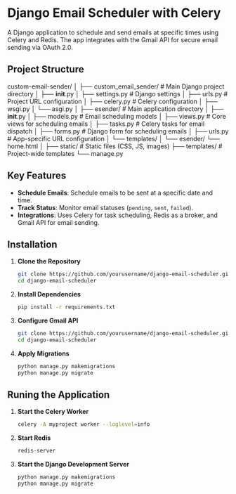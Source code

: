 # Django Email Scheduler with Celery

A Django application to schedule and send emails at specific times using Celery and Redis. The app integrates with the Gmail API for secure email sending via OAuth 2.0.

## Project Structure

custom-email-sender/
│
├── custom_email_sender/               # Main Django project directory
│   ├── __init__.py
│   ├── settings.py          # Django settings
│   ├── urls.py              # Project URL configuration
│   ├── celery.py            # Celery configuration
│   ├── wsgi.py
│   └── asgi.py
│
├── esender/                   # Main application directory
│   ├── __init__.py
│   ├── models.py            # Email scheduling models
│   ├── views.py             # Core views for scheduling emails
│   ├── tasks.py             # Celery tasks for email dispatch
│   ├── forms.py             # Django form for scheduling emails
│   ├── urls.py              # App-specific URL configuration
│   └── templates/
│       └── esender/ 
            └── home.html
│
├── static/                  # Static files (CSS, JS, images)
├── templates/               # Project-wide templates
└── manage.py

## Key Features

- **Schedule Emails**: Schedule emails to be sent at a specific date and time.
- **Track Status**: Monitor email statuses (`pending`, `sent`, `failed`).
- **Integrations**: Uses Celery for task scheduling, Redis as a broker, and Gmail API for email sending.

## Installation

1. **Clone the Repository**
   ```bash
   git clone https://github.com/yourusername/django-email-scheduler.git
   cd django-email-scheduler
2. **Install Dependencies**
   ```bash
   pip install -r requirements.txt
3. **Configure Gmail API**
   ```bash
   git clone https://github.com/yourusername/django-email-scheduler.git
   cd django-email-scheduler
4. **Apply Migrations**
   ```bash
   python manage.py makemigrations
   python manage.py migrate

## Runing the Application

1. **Start the Celery Worker**
   ```bash
   celery -A myproject worker --loglevel=info

2. **Start Redis**
   ```bash
   redis-server

3. **Start the Django Development Server**
   ```bash
   python manage.py makemigrations
   python manage.py migrate
